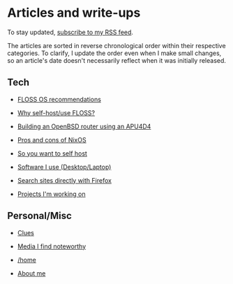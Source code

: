 # Articles and write-ups

To stay updated, [subscribe to my RSS feed](/rss.xml).

The articles are sorted in reverse chronological order within their
respective categories. To clarify, I update the order even when I make
small changes, so an article's date doesn't necessarily reflect when it was
initially released.

## Tech

- [FLOSS OS recommendations](/os.html "2020-10-23")

- [Why self-host/use FLOSS?](/why-self-host.html "2020-10-23")

- [Building an OpenBSD router using an APU4D4](/openbsd-router.html "2020-10-23")

- [Pros and cons of NixOS](/nixos.html "2020-10-19")

- [So you want to self host](/self-host-guide.html "2020-10-19")

- [Software I use (Desktop/Laptop)](/software.html "2020-10-17")

- [Search sites directly with Firefox](/direct-search-with-firefox.html "2020-10-06")

- [Projects I'm working on](/projects.html "2020-09-24")

## Personal/Misc

- [Clues](/clues.html "2020-10-21")

- [Media I find noteworthy](/media.html "2020-10-21")

- [/home](/index.html "2020-09-19")

- [About me](/about-me.html "2020-10-17")
